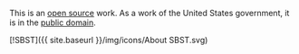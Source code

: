 This is an [open source] work. As a work of the United States government,
it is in the [public domain][license].

[!SBST]({{ site.baseurl }}/img/icons/About SBST.svg)

[18F]: https://sbst.gov
[open source]: https://github.com/us-federal-sbst/SBST-NSTC
[license]: https://github.com/us-federal-sbst/SBST-NSTC/blob/master/LICENSE
